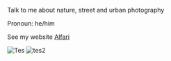 Talk to me about nature, street and urban photography

Pronoun: he/him

See my website [Alfari](https://alfari.id)


![Tes](https://stats.alfari.id/#1)
![tes2](https://status.alfari.id/api/badge/5/uptime)

